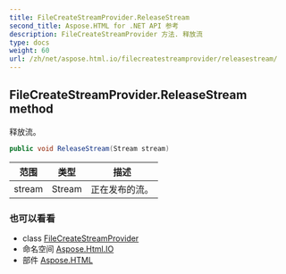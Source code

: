 ```yaml
---
title: FileCreateStreamProvider.ReleaseStream
second_title: Aspose.HTML for .NET API 参考
description: FileCreateStreamProvider 方法. 释放流
type: docs
weight: 60
url: /zh/net/aspose.html.io/filecreatestreamprovider/releasestream/
---
```

## FileCreateStreamProvider.ReleaseStream method

释放流。

```csharp
public void ReleaseStream(Stream stream)
```

| 范围 | 类型 | 描述 |
| --- | --- | --- |
| stream | Stream | 正在发布的流。 |

### 也可以看看

* class [FileCreateStreamProvider](../)
* 命名空间 [Aspose.Html.IO](../../filecreatestreamprovider/)
* 部件 [Aspose.HTML](../../../)


